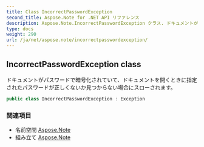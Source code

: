 ```yaml
---
title: Class IncorrectPasswordException
second_title: Aspose.Note for .NET API リファレンス
description: Aspose.Note.IncorrectPasswordException クラス. ドキュメントがパスワードで暗号化されていてドキュメントを開くときに指定されたパスワードが正しくないか見つからない場合にスローされます
type: docs
weight: 290
url: /ja/net/aspose.note/incorrectpasswordexception/
---
```

## IncorrectPasswordException class

ドキュメントがパスワードで暗号化されていて、ドキュメントを開くときに指定されたパスワードが正しくないか見つからない場合にスローされます。

```csharp
public class IncorrectPasswordException : Exception
```

### 関連項目

* 名前空間 [Aspose.Note](../../aspose.note/)
* 組み立て [Aspose.Note](../../)


